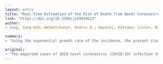 ```yaml
---
layout: entry
title: "Real-Time Estimation of the Risk of Death from Novel Coronavirus (COVID-19) Infection: Inference Using Exported Cases"
link: "https://doi.org/10.3390/jcm9020523"
author:
- Jung, Sung-mok; Akhmetzhanov, Andrei R.; Hayashi, Katsuma; Linton, Natalie M.; Yang, Yichi; Yuan, Baoyin; Kobayashi, Tetsuro; Kinoshita, Ryo; Nishiura, Hiroshi

summary:
- "Using the exponential growth rate of the incidence, the present study statistically estimated the cCFR and the basic reproduction number&mdash;the average number of secondary cases generated by a single primary case in a na&iuml;ve population. The cumulative incidence in China by 24 January was estimated at 6924 cases (95% confidence interval [CI: 4885, 9211) and 19,289 cases ( (95% CI: 10,901, 30,158), respectively."

original:
- "The exported cases of 2019 novel coronavirus (COVID-19) infection that were confirmed outside China provide an opportunity to estimate the cumulative incidence and confirmed case fatality risk (cCFR) in mainland China. Knowledge of the cCFR is critical to characterize the severity and understand the pandemic potential of COVID-19 in the early stage of the epidemic. Using the exponential growth rate of the incidence, the present study statistically estimated the cCFR and the basic reproduction number&mdash;the average number of secondary cases generated by a single primary case in a na&iuml;ve population. We modeled epidemic growth either from a single index case with illness onset on 8 December, 2019 (Scenario 1), or using the growth rate fitted along with the other parameters (Scenario 2) based on data from 20 exported cases reported by 24 January 2020. The cumulative incidence in China by 24 January was estimated at 6924 cases (95% confidence interval [CI]: 4885, 9211) and 19,289 cases (95% CI: 10,901, 30,158), respectively. The latest estimated values of the cCFR were 5.3% (95% CI: 3.5%, 7.5%) for Scenario 1 and 8.4% (95% CI: 5.3%, 12.3%) for Scenario 2. The basic reproduction number was estimated to be 2.1 (95% CI: 2.0, 2.2) and 3.2 (95% CI: 2.7, 3.7) for Scenarios 1 and 2, respectively. Based on these results, we argued that the current COVID-19 epidemic has a substantial potential for causing a pandemic. The proposed approach provides insights in early risk assessment using publicly available data."
---
```


